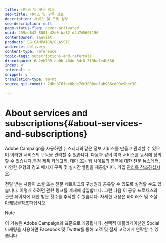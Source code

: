```yaml
---
title: 서비스 및 구독 정보
seo-title: 서비스 및 구독 정보
description: 서비스 및 구독 정보
seo-description: null
page-status-flag: never-activated
uuid: 259ad642-8001-42d0-ba82-d4d7d566f196
contentOwner: sauviat
products: SG_CAMPAIGN/CLASSIC
audience: delivery
content-type: reference
topic-tags: subscriptions-and-referrals
discoiquuid: 6a2eb799-ea0b-404d-8dc8-5f3ba1e4b630
index: y
internal: n
snippet: y
translation-type: tm+mt
source-git-commit: 7dbc876fae0bde78e3088ee1ab986cd09e9bcc38

---
```



# About services and subscriptions{#about-services-and-subscriptions}

Adobe Campaign을 사용하면 뉴스레터와 같은 정보 서비스를 만들고 관리할 수 있으며 이러한 서비스의 구독을 관리할 수 있습니다. 다음과 같이 여러 서비스를 동시에 정의할 수 있습니다.특정 제품 카테고리, 테마 또는 웹 사이트의 영역에 대한 전문 뉴스레터, 다양한 유형의 경고 메시지 구독 및 실시간 알림을 제공합니다. 가입 [관리를 참조하십시오](../../delivery/using/managing-subscriptions.md).

전달 받는 사람이 소셜 또는 전문 네트워크의 구성원과 공유할 수 있도록 설정할 수도 있습니다. 이렇게 하려면 관련 링크를 게재에 삽입합니다. 그런 다음 이 공유 프로세스와 관련 페이지에 대한 방문 횟수를 추적할 수 있습니다. 자세한 내용은 바이러스 및 소셜 [마케팅을](../../delivery/using/viral-and-social-marketing.md)참조하십시오.

>[!NOTE]
>
>이 기능은 Adobe Campaign과 표준으로 제공됩니다. 선택적 애플리케이션인 Social 마케팅을 사용하면 Facebook 및 Twitter를 통해 고객 및 잠재 고객에게 연락할 수 있습니다.
